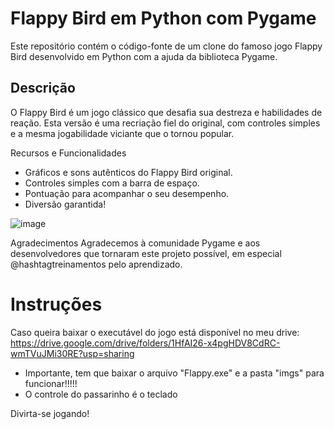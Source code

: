 # Flappy Bird em Python com Pygame

Este repositório contém o código-fonte de um clone do famoso jogo Flappy Bird desenvolvido em Python com a ajuda da biblioteca Pygame.

## Descrição

O Flappy Bird é um jogo clássico que desafia sua destreza e habilidades de reação. Esta versão é uma recriação fiel do original, com controles simples e a mesma jogabilidade viciante que o tornou popular.

Recursos e Funcionalidades

- Gráficos e sons autênticos do Flappy Bird original.
- Controles simples com a barra de espaço.
- Pontuação para acompanhar o seu desempenho.
- Diversão garantida!

![image](https://github.com/GleisonAmorim/JogoFlappyBird/assets/54336609/9ba6adac-a36a-4d9a-9df9-0072f058a03f)

Agradecimentos
Agradecemos à comunidade Pygame e aos desenvolvedores que tornaram este projeto possível, em especial @hashtagtreinamentos pelo aprendizado.

# Instruções
Caso queira baixar o executável do jogo está disponível no meu drive: https://drive.google.com/drive/folders/1HfAI26-x4pgHDV8CdRC-wmTVuJMi30RE?usp=sharing
 - Importante, tem que baixar o arquivo "Flappy.exe" e a pasta "imgs" para funcionar!!!!!
 - O controle do passarinho é o teclado
   
Divirta-se jogando!
